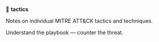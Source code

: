🎯 **tactics**

Notes on individual MITRE ATT&CK tactics and techniques.

Understand the playbook — counter the threat.

